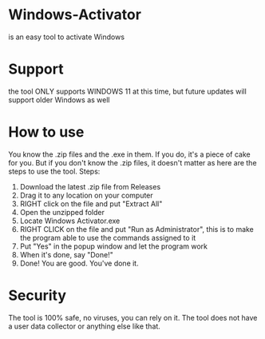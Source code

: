 # Windows-Activator
is an easy tool to activate Windows

# Support
the tool ONLY supports WINDOWS 11 at this time,
but future updates will support older Windows as well

# How to use
You know the .zip files and the .exe in them. If you do, it's a piece of cake for you. But if you don't know the .zip files, it doesn't matter as here are the steps to use the tool.
Steps:
1) Download the latest .zip file from Releases
2) Drag it to any location on your computer
3) RIGHT click on the file and put "Extract All"
4) Open the unzipped folder
5) Locate Windows Activator.exe
6) RIGHT CLICK on the file and put "Run as Administrator", this is to make the program able to use the commands assigned to it
7) Put "Yes" in the popup window and let the program work
8) When it's done, say "Done!"
9) Done! You are good. You've done it.

# Security
The tool is 100% safe, no viruses, you can rely on it.
The tool does not have a user data collector or anything else like that.

